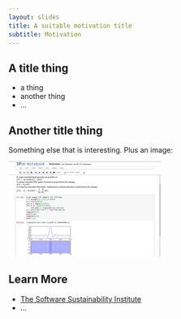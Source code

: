```yaml
---
layout: slides
title: A suitable motivation title
subtitle: Motivation
---
```


## A title thing

- a thing
- another thing
- ...

## Another title thing

Something else that is interesting. Plus an image:

![](img/IPython-notebook.png)

## Learn More

- [The Software Sustainability Institute](http://www.software.ac.uk/)
- ...
